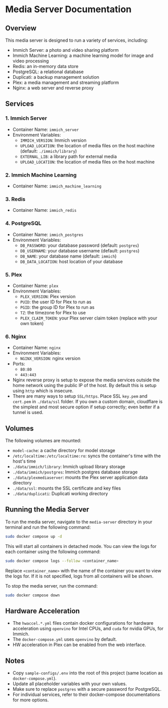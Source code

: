 # Media Server Documentation

## Overview

This media server is designed to run a variety of services, including:
- Immich Server: a photo and video sharing platform
- Immich Machine Learning: a machine learning model for image and video processing
- Redis: an in-memory data store
- PostgreSQL: a relational database
- Duplicati: a backup management solution
- Plex: a media management and streaming platform
- Nginx: a web server and reverse proxy

## Services

### 1. Immich Server

* Container Name: `immich_server`
* Environment Variables:
	+ `IMMICH_VERSION`: Immich version
	+ `UPLOAD_LOCATION`: the location of media files on the host machine (default: `./immich/library`)
	+ `EXTERNAL_LIB`: a library path for external media
	+ `UPLOAD_LOCATION`: the location of media files on the host machine

### 2. Immich Machine Learning

* Container Name: `immich_machine_learning`

### 3. Redis

* Container Name: `immich_redis`

### 4. PostgreSQL

* Container Name: `immich_postgres`
* Environment Variables:
	+ `DB_PASSWORD`: your database password (default: `postgres`)
	+ `DB_USERNAME`: your database username (default: `postgres`)
	+ `DB_NAME`: your database name (default: `immich`)
	+ `DB_DATA_LOCATION`: host location of your database

### 5. Plex

* Container Name: `plex`
* Environment Variables:
	+ `PLEX_VERSION`: Plex version
	+ `PUID`: the user ID for Plex to run as
	+ `PGID`: the group ID for Plex to run as
	+ `TZ`: the timezone for Plex to use
	+ `PLEX_CLAIM_TOKEN`: your Plex server claim token (replace with your own token)

### 6. Nginx

* Container Name: `nginx`
* Environment Variables:
	+ `NGINX_VERSION`: nginx version
* Ports:
	+ `80:80`
	+ `443:443`
* Nginx reverse proxy is setup to expose the media services outside the home network using the public IP of the host. By default this is setup using `http` which is insecure.
* There are many ways to setup `SSL/https`. Place SSL `key.pem` and `cert.pem` in `./data/ssl` folder. If you own a custom domain, cloudflare is the simplest and most secure option if setup correctly; even better if a tunnel is used.

## Volumes

The following volumes are mounted:

* `model-cache`: a cache directory for model storage
* `/etc/localtime:/etc/localtime:ro`: syncs the container's time with the host's time
* `./data/immich/library`: Immich upload library storage
* `./data/immich/postgres`: Immich postgres database storage
* `./data/plexmediaserver`: mounts the Plex server application data directory
* `./data/ssl`: mounts the SSL certificate and key files
* `./data/duplicati`: Duplicati working directory

## Running the Media Server

To run the media server, navigate to the `media-server` directory in your terminal and run the following command:

```bash
sudo docker compose up -d
```

This will start all containers in detached mode. You can view the logs for each container using the following command:

```bash
sudo docker compose logs --follow <container_name>
```

Replace `<container_name>` with the name of the container you want to view the logs for. If it is not specified, logs from all containers will be shown.

To stop the media server, run the command:

```bash
sudo docker compose down
```

## Hardware Acceleration

- The `hwaccel.*.yml` files contain docker configurations for hardware acceleration using `openvino` for Intel CPUs, and `cuda` for nvidia GPUs, for Immich.
- The `docker-compose.yml` uses `openvino` by default.
- HW acceleration in Plex can be enabled from the web interface.

## Notes

* Copy `sample-configs/.env` into the root of this project (same location as `docker-compose.yml`).
* Update all placeholder variables with your own values.
* Make sure to replace `postgres` with a secure password for PostgreSQL.
* For individual services, refer to their docker-compose documentations for more options.
